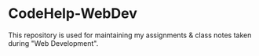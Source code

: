 # CodeHelp-WebDev
 This repository is used for maintaining my assignments & class notes taken during "Web Development".
 
